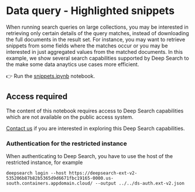 # Data query - Highlighted snippets

When running search queries on large collections, you may be interested in retrieving only
certain details of the query matches, instead of downloading the full documents in the result set.
For instance, you may want to retrieve snippets from some fields where the matches occur or 
you may be interested in just aggregated values from the matched documents. In this example,
we show several search capabilities supported by Deep Search to the make some data anaytics
use cases more efficient.

:point_right: Run the [snippets.ipynb](./snippets.ipynb) notebook.


## Access required

The content of this notebook requires access to Deep Search capabilities which are not
available on the public access system.

[Contact us](https://ds4sd.github.io/#unlimited-access) if you are interested in exploring
this Deep Search capabilities.

### Authentication for the restricted instance

When authenticating to Deep Search, you have to use the host of the restricted instance, for example

```console
deepsearch login --host https://deepsearch-ext-v2-535206b87b82b5365d9d6671fbc19165-0000.us-south.containers.appdomain.cloud/ --output ../../ds-auth.ext-v2.json
```


